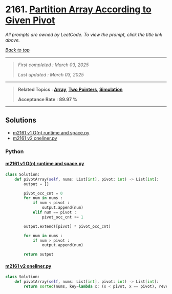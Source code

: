 # 2161. [Partition Array According to Given Pivot](<https://leetcode.com/problems/partition-array-according-to-given-pivot>)

*All prompts are owned by LeetCode. To view the prompt, click the title link above.*

*[Back to top](<../README.md>)*

------

> *First completed : March 03, 2025*
>
> *Last updated : March 03, 2025*

------

> **Related Topics** : **[Array](<by_topic/Array.md>), [Two Pointers](<by_topic/Two Pointers.md>), [Simulation](<by_topic/Simulation.md>)**
>
> **Acceptance Rate** : **89.97 %**

------

## Solutions

- [m2161 v1 O(n) runtime and space.py](<../my-submissions/m2161 v1 O(n) runtime and space.py>)
- [m2161 v2 oneliner.py](<../my-submissions/m2161 v2 oneliner.py>)
### Python
#### [m2161 v1 O(n) runtime and space.py](<../my-submissions/m2161 v1 O(n) runtime and space.py>)
```Python
class Solution:
    def pivotArray(self, nums: List[int], pivot: int) -> List[int]:
        output = []

        pivot_occ_cnt = 0
        for num in nums :
            if num < pivot :
                output.append(num)
            elif num == pivot :
                pivot_occ_cnt += 1

        output.extend([pivot] * pivot_occ_cnt)

        for num in nums :
            if num > pivot :
                output.append(num)

        return output
```

#### [m2161 v2 oneliner.py](<../my-submissions/m2161 v2 oneliner.py>)
```Python
class Solution:
    def pivotArray(self, nums: List[int], pivot: int) -> List[int]:
        return sorted(nums, key=lambda x: (x < pivot, x == pivot), reverse=True)
```

